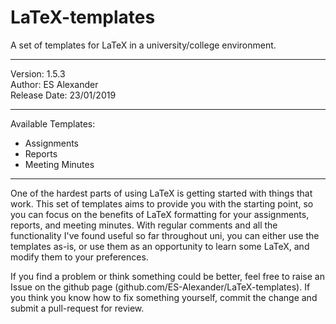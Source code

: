 # LaTeX-templates
A set of templates for LaTeX in a university/college environment.
_________________________________
 Version: 1.5.3                 
 Author: ES Alexander         
 Release Date: 23/01/2019
_________________________________

Available Templates:
 - Assignments
 - Reports
 - Meeting Minutes

------------------------------

One of the hardest parts of using LaTeX is getting started with things that work. This set of templates aims to provide you with the starting point, so you can focus on the benefits of LaTeX formatting for your assignments, reports, and meeting minutes. With regular comments and all the functionality I've found useful so far throughout uni, you can either use the templates as-is, or use them as an opportunity to learn some LaTeX, and modify them to your preferences.

If you find a problem or think something could be better, feel free to raise an Issue on the github page (github.com/ES-Alexander/LaTeX-templates). If you think you know how to fix something yourself, commit the change and submit a pull-request for review. 
